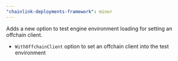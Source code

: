 ```yaml
---
"chainlink-deployments-framework": minor
---
```


Adds a new option to test engine environment loading for setting an offchain client.

- `WithOffchainClient` option to set an offchain client into the test environment
